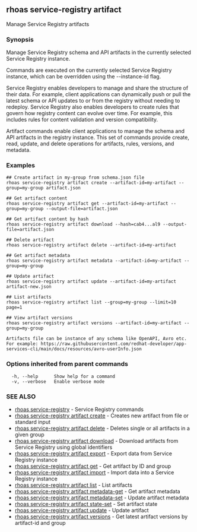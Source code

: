 ## rhoas service-registry artifact

Manage Service Registry artifacts

### Synopsis

Manage Service Registry schema and API artifacts in the currently selected Service Registry instance.

Commands are executed on the currently selected Service Registry instance, which can be overridden using the --instance-id flag.

Service Registry enables developers to manage and share the structure of their data.
For example, client applications can dynamically push or pull the latest schema or API updates to or from the registry without needing to redeploy.
Service Registry also enables developers to create rules that govern how registry content can evolve over time.
For example, this includes rules for content validation and version compatibility.

Artifact commands enable client applications to manage the schema and API artifacts in the registry instance.
This set of commands provide create, read, update, and delete operations for artifacts, rules, versions, and metadata.


### Examples

```
## Create artifact in my-group from schema.json file
rhoas service-registry artifact create --artifact-id=my-artifact --group=my-group artifact.json

## Get artifact content
rhoas service-registry artifact get --artifact-id=my-artifact --group=my-group --output-file=artifact.json

## Get artifact content by hash
rhoas service-registry artifact download --hash=cab4...al9 --output-file=artifact.json

## Delete artifact
rhoas service-registry artifact delete --artifact-id=my-artifact

## Get artifact metadata
rhoas service-registry artifact metadata --artifact-id=my-artifact --group=my-group

## Update artifact
rhoas service-registry artifact update --artifact-id=my-artifact artifact-new.json

## List artifacts
rhoas service-registry artifact list --group=my-group --limit=10 page=1

## View artifact versions
rhoas service-registry artifact versions --artifact-id=my-artifact --group=my-group

Artifacts file can be instance of any schema like OpenAPI, Avro etc.
For example: https://raw.githubusercontent.com/redhat-developer/app-services-cli/main/docs/resources/avro-userInfo.json

```

### Options inherited from parent commands

```
  -h, --help      Show help for a command
  -v, --verbose   Enable verbose mode
```

### SEE ALSO

* [rhoas service-registry](rhoas_service-registry.md)	 - Service Registry commands
* [rhoas service-registry artifact create](rhoas_service-registry_artifact_create.md)	 - Creates new artifact from file or standard input
* [rhoas service-registry artifact delete](rhoas_service-registry_artifact_delete.md)	 - Deletes single or all artifacts in a given group
* [rhoas service-registry artifact download](rhoas_service-registry_artifact_download.md)	 - Download artifacts from Service Registry using global identifiers
* [rhoas service-registry artifact export](rhoas_service-registry_artifact_export.md)	 - Export data from Service Registry instance
* [rhoas service-registry artifact get](rhoas_service-registry_artifact_get.md)	 - Get artifact by ID and group
* [rhoas service-registry artifact import](rhoas_service-registry_artifact_import.md)	 - Import data into a Service Registry instance
* [rhoas service-registry artifact list](rhoas_service-registry_artifact_list.md)	 - List artifacts
* [rhoas service-registry artifact metadata-get](rhoas_service-registry_artifact_metadata-get.md)	 - Get artifact metadata
* [rhoas service-registry artifact metadata-set](rhoas_service-registry_artifact_metadata-set.md)	 - Update artifact metadata
* [rhoas service-registry artifact state-set](rhoas_service-registry_artifact_state-set.md)	 - Set artifact state
* [rhoas service-registry artifact update](rhoas_service-registry_artifact_update.md)	 - Update artifact
* [rhoas service-registry artifact versions](rhoas_service-registry_artifact_versions.md)	 - Get latest artifact versions by artifact-id and group

